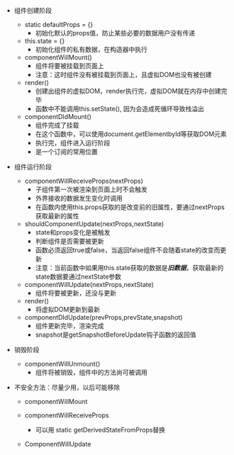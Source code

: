 - 组件创建阶段
  - static defaultProps = {}
    - 初始化默认的props值，防止某些必要的数据用户没有传递
  - this.state = {}
    - 初始化组件的私有数据，在构造器中执行
  - componentWillMount()
    - 组件将要被挂载到页面上
    - 注意：这时组件没有被挂载到页面上，且虚拟DOM也没有被创建
  - render()
    - 创建出组件的虚拟DOM，render执行完，虚拟DOM就在内存中创建完毕
    - 函数中不能调用this.setState(), 因为会造成死循环导致栈溢出
  - componentDIdMount()
    - 组件完成了挂载
    - 在这个函数中，可以使用document.getElementbyId等获取DOM元素
    - 执行完，组件进入运行阶段
    - 是一个订阅的常用位置





- 组件运行阶段
  - componentWillReceiveProps(nextProps)
    - 子组件第一次被渲染到页面上时不会触发 
    - 外界接收的数据发生变化时调用
    - 在函数内使用this.props获取的是改变前的旧属性，要通过nextProps获取最新的属性
  - shouldComponentUpdate(nextProps,nextState)
    - state和props变化是被触发
    - 判断组件是否需要被更新
    - 函数必须返回true或false，当返回false组件不会随着state的改变而更新
    - 注意：当前函数中如果用this.state获取的数据是***旧数据***，获取最新的state数据要通过nextState参数
  - componentWillUpdate(nextProps,nextState)
    - 组件将要被更新，还没与更新
  - render()
    - 将虚拟DOM更新到最新
  - componentDIdUpdate(prevProps,prevState,snapshot)
    - 组件更新完毕，渲染完成
    - snapshot是getSnapshotBeforeUpdate钩子函数的返回值





- 销毁阶段
  - componentWillUnmount()
    - 组件将被销毁，组件中的方法尚可被调用





- 不安全方法：尽量少用，以后可能移除

  - componentWillMount

  - componentWillReceiveProps   

    - 可以用 static getDerivedStateFromProps替换

  - ComponentWillUpdate

    